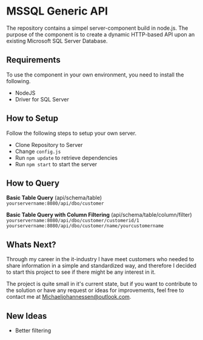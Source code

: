 # MSSQL Generic API
The repository contains a simpel server-component build in node.js. The purpose of the component is to create a dynamic HTTP-based API upon an existing Microsoft SQL Server Database. 

## Requirements
To use the component in your own environment, you need to install the following.
 - NodeJS
 - Driver for SQL Server

## How to Setup
Follow the following steps to setup your own server.
 - Clone Repository to Server
 - Change `config.js`
 - Run `npm update` to retrieve dependencies
 - Run `npm start` to start the server

## How to Query
**Basic Table Query** (api/schema/table)
`yourservername:8080/api/dbo/customer`

**Basic Table Query with Column Filtering** (api/schema/table/column/filter)
`yourservername:8080/api/dbo/customer/customerid/1`
`yourservername:8080/api/dbo/customer/name/yourcustomername`

## Whats Next?
Through my career in the it-industry I have meet customers who needed to share information in a simple and standardized way, and therefore I decided to start this project to see if there might be any interest in it.

The project is quite small in it's current state, but if you want to contribute to the solution or have any request or ideas for improvements, feel free to contact me at Michaeljohannessen@outlook.com. 

## New Ideas
- Better filtering